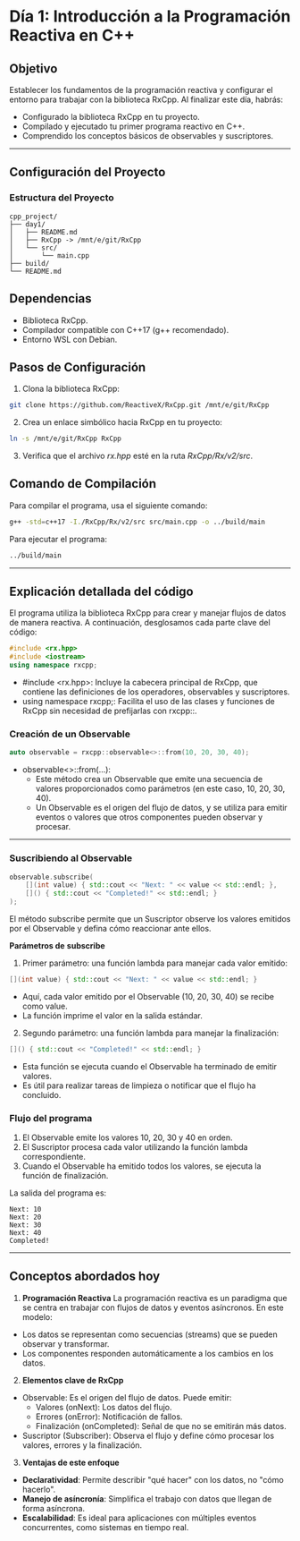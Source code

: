 # **Día 1: Introducción a la Programación Reactiva en C++**

## **Objetivo**

Establecer los fundamentos de la programación reactiva y configurar el entorno para trabajar con la biblioteca RxCpp. Al finalizar este día, habrás:

- Configurado la biblioteca RxCpp en tu proyecto.
- Compilado y ejecutado tu primer programa reactivo en C++.
- Comprendido los conceptos básicos de observables y suscriptores.

---

## **Configuración del Proyecto**

### **Estructura del Proyecto**

```plaintext
cpp_project/
├── day1/
│   ├── README.md
│   ├── RxCpp -> /mnt/e/git/RxCpp
│   └── src/
│       └── main.cpp
├── build/
└── README.md
```

## **Dependencias**

- Biblioteca RxCpp.
- Compilador compatible con C++17 (g++ recomendado).
- Entorno WSL con Debian.

## **Pasos de Configuración**

1. Clona la biblioteca RxCpp:

```bash
git clone https://github.com/ReactiveX/RxCpp.git /mnt/e/git/RxCpp
```

2. Crea un enlace simbólico hacia RxCpp en tu proyecto:

```bash
ln -s /mnt/e/git/RxCpp RxCpp
```

3. Verifica que el archivo _rx.hpp_ esté en la ruta _RxCpp/Rx/v2/src_.

## **Comando de Compilación**

Para compilar el programa, usa el siguiente comando:

```bash
g++ -std=c++17 -I./RxCpp/Rx/v2/src src/main.cpp -o ../build/main
```

Para ejecutar el programa:

```bash
../build/main
```

---

## **Explicación detallada del código**

El programa utiliza la biblioteca RxCpp para crear y manejar flujos de datos de manera reactiva. A continuación, desglosamos cada parte clave del código:

```cpp
#include <rx.hpp>
#include <iostream>
using namespace rxcpp;
```

- #include <rx.hpp>: Incluye la cabecera principal de RxCpp, que contiene las definiciones de los operadores, observables y suscriptores.
- using namespace rxcpp;: Facilita el uso de las clases y funciones de RxCpp sin necesidad de prefijarlas con rxcpp::.

### **Creación de un Observable**

```cpp
auto observable = rxcpp::observable<>::from(10, 20, 30, 40);
```

- observable<>::from(...):
  - Este método crea un Observable que emite una secuencia de valores proporcionados como parámetros (en este caso, 10, 20, 30, 40).
  - Un Observable es el origen del flujo de datos, y se utiliza para emitir eventos o valores que otros componentes pueden observar y procesar.

---

### **Suscribiendo al Observable**

```cpp
observable.subscribe(
    [](int value) { std::cout << "Next: " << value << std::endl; },
    []() { std::cout << "Completed!" << std::endl; }
);
```

El método subscribe permite que un Suscriptor observe los valores emitidos por el Observable y defina cómo reaccionar ante ellos.

**Parámetros de** **subscribe**

1. Primer parámetro: una función lambda para manejar cada valor emitido:

```cpp
[](int value) { std::cout << "Next: " << value << std::endl; }
```

- Aquí, cada valor emitido por el Observable (10, 20, 30, 40) se recibe como value.
- La función imprime el valor en la salida estándar.

2. Segundo parámetro: una función lambda para manejar la finalización:

```cpp
[]() { std::cout << "Completed!" << std::endl; }
```

- Esta función se ejecuta cuando el Observable ha terminado de emitir valores.
- Es útil para realizar tareas de limpieza o notificar que el flujo ha concluido.


### **Flujo del programa**

1. El Observable emite los valores 10, 20, 30 y 40 en orden.
2. El Suscriptor procesa cada valor utilizando la función lambda correspondiente.
3. Cuando el Observable ha emitido todos los valores, se ejecuta la función de finalización.

La salida del programa es:

```plaintext
Next: 10
Next: 20
Next: 30
Next: 40
Completed!
```

---

## **Conceptos abordados hoy**

1. **Programación Reactiva**
La programación reactiva es un paradigma que se centra en trabajar con flujos de datos y eventos asíncronos. En este modelo:

- Los datos se representan como secuencias (streams) que se pueden observar y transformar.
- Los componentes responden automáticamente a los cambios en los datos.

2. **Elementos clave de RxCpp**

- Observable: Es el origen del flujo de datos. Puede emitir:
  - Valores (onNext): Los datos del flujo.
  - Errores (onError): Notificación de fallos.
  - Finalización (onCompleted): Señal de que no se emitirán más datos.
- Suscriptor (Subscriber): Observa el flujo y define cómo procesar los valores, errores y la finalización.

3. **Ventajas de este enfoque**

- **Declaratividad**: Permite describir "qué hacer" con los datos, no "cómo hacerlo".
- **Manejo de asíncronía**: Simplifica el trabajo con datos que llegan de forma asíncrona.
- **Escalabilidad**: Es ideal para aplicaciones con múltiples eventos concurrentes, como sistemas en tiempo real.
